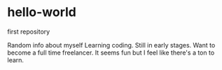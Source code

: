 # hello-world
first repository

Random info about myself
Learning coding. Still in early stages. Want to become a full time freelancer.
It seems fun but I feel like there's a ton to learn.

